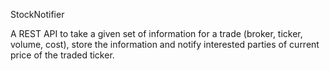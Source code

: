 StockNotifier

A REST API to take a given set of information for a trade (broker, ticker, volume, cost), store the information and notify interested parties of current price of the traded ticker.